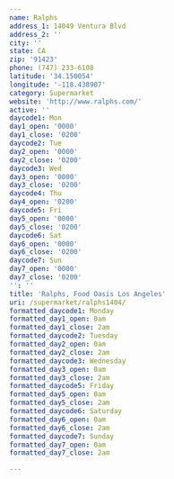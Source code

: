```yaml
---
name: Ralphs
address_1: 14049 Ventura Blvd
address_2: ''
city: ''
state: CA
zip: '91423'
phone: (747) 233-6108
latitude: '34.150054'
longitude: '-118.438907'
category: Supermarket
website: 'http://www.ralphs.com/'
active: ''
daycode1: Mon
day1_open: '0000'
day1_close: '0200'
daycode2: Tue
day2_open: '0000'
day2_close: '0200'
daycode3: Wed
day3_open: '0000'
day3_close: '0200'
daycode4: Thu
day4_open: '0200'
daycode5: Fri
day5_open: '0000'
day5_close: '0200'
daycode6: Sat
day6_open: '0000'
day6_close: '0200'
daycode7: Sun
day7_open: '0000'
day7_close: '0200'
'': ''
title: 'Ralphs, Food Oasis Los Angeles'
uri: /supermarket/ralphs1404/
formatted_daycode1: Monday
formatted_day1_open: 0am
formatted_day1_close: 2am
formatted_daycode2: Tuesday
formatted_day2_open: 0am
formatted_day2_close: 2am
formatted_daycode3: Wednesday
formatted_day3_open: 0am
formatted_day3_close: 2am
formatted_daycode5: Friday
formatted_day5_open: 0am
formatted_day5_close: 2am
formatted_daycode6: Saturday
formatted_day6_open: 0am
formatted_day6_close: 2am
formatted_daycode7: Sunday
formatted_day7_open: 0am
formatted_day7_close: 2am

---
```

